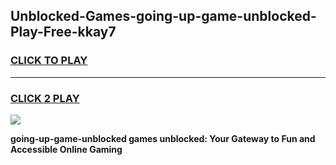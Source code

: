 
## Unblocked-Games-going-up-game-unblocked-Play-Free-kkay7
<h3>
<a href="https://premium76.site?title=going-up-game-unblocked&ref=10A">CLICK TO PLAY</a></h3>
<hr>

<h3>
<a href="https://premium76.site?title=going-up-game-unblocked&ref=10A">CLICK 2 PLAY</a>
  
</h3>

<a href="https://premium76.site?title=going-up-game-unblocked&ref=10A"><img src="https://clearcache.store/games.png"></a>


**going-up-game-unblocked games unblocked: Your Gateway to Fun and Accessible Online Gaming**
